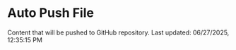 # Auto Push File

Content that will be pushed to GitHub repository.
Last updated: 06/27/2025, 12:35:15 PM